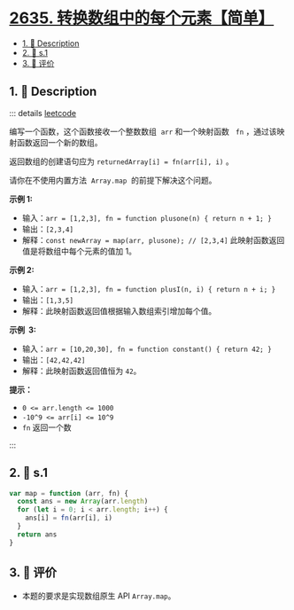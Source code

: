 # [2635. 转换数组中的每个元素【简单】](https://github.com/tnotesjs/TNotes.leetcode/tree/main/notes/2635.%20%E8%BD%AC%E6%8D%A2%E6%95%B0%E7%BB%84%E4%B8%AD%E7%9A%84%E6%AF%8F%E4%B8%AA%E5%85%83%E7%B4%A0%E3%80%90%E7%AE%80%E5%8D%95%E3%80%91)

<!-- region:toc -->

- [1. 📝 Description](#1--description)
- [2. 🎯 s.1](#2--s1)
- [3. 🫧 评价](#3--评价)

<!-- endregion:toc -->

## 1. 📝 Description

::: details [leetcode](https://leetcode.cn/problems/apply-transform-over-each-element-in-array)

编写一个函数，这个函数接收一个整数数组  `arr` 和一个映射函数   `fn` ，通过该映射函数返回一个新的数组。

返回数组的创建语句应为 `returnedArray[i] = fn(arr[i], i)` 。

请你在不使用内置方法  `Array.map`  的前提下解决这个问题。

**示例 1:**

- 输入：`arr = [1,2,3], fn = function plusone(n) { return n + 1; }`
- 输出：`[2,3,4]`
- 解释：`const newArray = map(arr, plusone); // [2,3,4]` 此映射函数返回值是将数组中每个元素的值加 1。

**示例 2:**

- 输入：`arr = [1,2,3], fn = function plusI(n, i) { return n + i; }`
- 输出：`[1,3,5]`
- 解释：此映射函数返回值根据输入数组索引增加每个值。

**示例  3:**

- 输入：`arr = [10,20,30], fn = function constant() { return 42; }`
- 输出：`[42,42,42]`
- 解释：此映射函数返回值恒为 `42`。

**提示：**

- `0 <= arr.length <= 1000`
- `-10^9 <= arr[i] <= 10^9`
- `fn` 返回一个数

:::

## 2. 🎯 s.1

```javascript
var map = function (arr, fn) {
  const ans = new Array(arr.length)
  for (let i = 0; i < arr.length; i++) {
    ans[i] = fn(arr[i], i)
  }
  return ans
}
```

## 3. 🫧 评价

- 本题的要求是实现数组原生 API `Array.map`。
